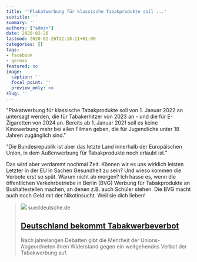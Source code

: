 ```yaml
---
title: '"Plakatwerbung für klassische Tabakprodukte soll ...'
subtitle: ''
summary: ''
authors: ["admin"]
date: 2020-02-26
lastmod: 2020-02-26T22:18:11+01:00
categories: []
tags:
- facebook
- german
featured: no
image:
  caption: ''
  focal_point: ''
  preview_only: no
slug: ''
---
```

"Plakatwerbung für klassische Tabakprodukte soll von 1. Januar 2022 an untersagt werden, die für Tabakerhitzer von 2023 an - und die für E-Zigaretten von 2024 an. Bereits ab 1. Januar 2021 soll es keine Kinowerbung mehr bei allen Filmen geben, die für Jugendliche unter 18 Jahren zugänglich sind."

"Die Bundesrepublik ist aber das letzte Land innerhalb der Europäischen Union, in dem Außenwerbung für Tabakprodukte noch erlaubt ist."

Das wird aber verdammt nochmal Zeit. Können wir es uns wirklich leisten Letzter in der EU in Sachen Gesundheit zu sein? Und wieso kommen die Verbote erst so spät. Warum nicht ab morgen? Ich hasse es, wenn die öffentlichen Verkehrbetriebe in Berlin (BVG) Werbung für Tabakprodukte an Bushaltestellen machen, an denen z.B. auch Schüler stehen. Die BVG macht auch noch Geld mit der Nikotinsucht. Weil sie dich lieben!
> [![](https://www.sueddeutsche.de/image/sz.1.2990617/1200x675?v=1582901506)](https://www.sueddeutsche.de/politik/tabakwerbung-tabakwerbeverbot-cdu-csu-unionsfraktion-1.4718481)
> sueddeutsche.de
> ## [Deutschland bekommt Tabakwerbeverbot](https://www.sueddeutsche.de/politik/tabakwerbung-tabakwerbeverbot-cdu-csu-unionsfraktion-1.4718481)
>
>Nach jahrelangen Debatten gibt die Mehrheit der Unions-Abgeordneten ihren Widerstand gegen ein weitgehendes Verbot der Tabakwerbung auf. 


